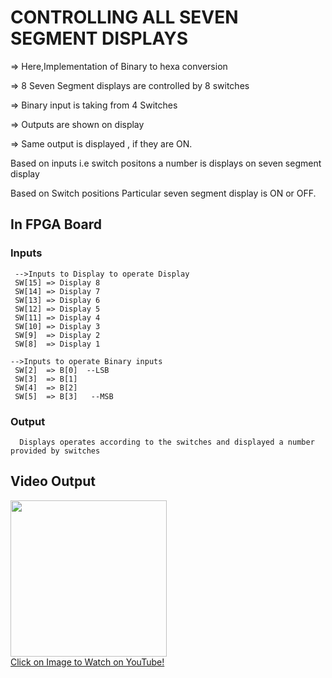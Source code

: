 # CONTROLLING ALL SEVEN SEGMENT DISPLAYS

=> Here,Implementation of Binary to hexa conversion

=> 8 Seven Segment displays are controlled by 8 switches

=> Binary input is taking from 4 Switches

=> Outputs are shown on display

=> Same output is displayed , if they are ON.

Based on inputs i.e switch positons a number is displays on seven segment display

Based on Switch positions Particular seven segment display is ON or OFF.

## In FPGA Board

   ### Inputs

     -->Inputs to Display to operate Display
     SW[15] => Display 8  
     SW[14] => Display 7
     SW[13] => Display 6
     SW[12] => Display 5
     SW[11] => Display 4
     SW[10] => Display 3
     SW[9]  => Display 2
     SW[8]  => Display 1

    -->Inputs to operate Binary inputs
     SW[2]  => B[0]  --LSB
     SW[3]  => B[1]
     SW[4]  => B[2]
     SW[5]  => B[3]   --MSB


  ### Output
      Displays operates according to the switches and displayed a number provided by switches

## Video Output

<a href="https://www.youtube.com/watch?v=BOZoY2CAnS0">
    <img width="250" src="https://img.youtube.com/vi/BOZoY2CAnS0/0.jpg">
    </br>Click on Image to Watch on YouTube!
</a>

      
